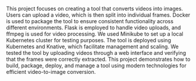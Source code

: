 This project focuses on creating a tool that converts videos into images. Users can upload a video, which is then split into individual frames. Docker is used to package the tool to ensure consistent functionality across different environments. Flask is employed to handle video uploads, and ffmpeg is used for video processing. We used Minikube to set up a local Kubernetes cluster for testing purposes. The tool is deployed using Kubernetes and Knative, which facilitate management and scaling. We tested the tool by uploading videos through a web interface and verifying that the frames were correctly extracted. This project demonstrates how to build, package, deploy, and manage a tool using modern technologies for efficient video-to-image conversion.
